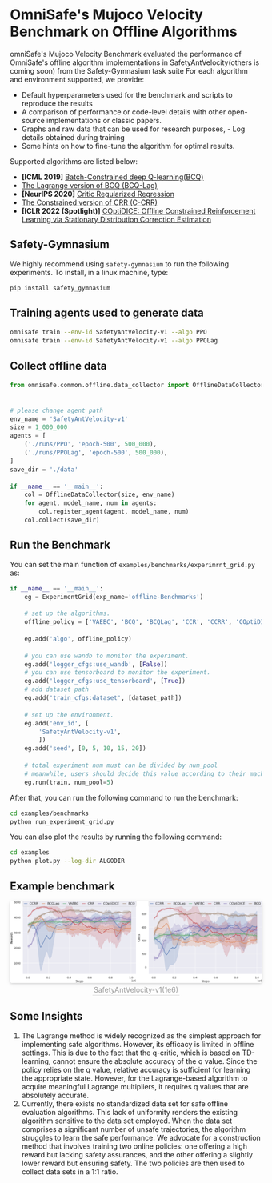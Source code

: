 # OmniSafe's Mujoco Velocity Benchmark on Offline Algorithms

omniSafe's Mujoco Velocity Benchmark evaluated the performance of OmniSafe's offline algorithm implementations in SafetyAntVelocity(others is coming soon) from the Safety-Gymnasium task suite For each algorithm and environment supported, we provide:
- Default hyperparameters used for the benchmark and scripts to reproduce the results
- A comparison of performance or code-level details with other open-source implementations or classic papers.
- Graphs and raw data that can be used for research purposes, - Log details obtained during training
- Some hints on how to fine-tune the algorithm for optimal results.

Supported algorithms are listed below:

- **[ICML 2019]** [Batch-Constrained deep Q-learning(BCQ)](https://arxiv.org/pdf/1812.02900.pdf)
- [The Lagrange version of BCQ (BCQ-Lag)](https://arxiv.org/pdf/1812.02900.pdf)
- **[NeurIPS 2020]** [Critic Regularized Regression](https://proceedings.neurips.cc//paper/2020/file/588cb956d6bbe67078f29f8de420a13d-Paper.pdf)
- [The Constrained version of CRR (C-CRR)](https://proceedings.neurips.cc/paper/2020/hash/588cb956d6bbe67078f29f8de420a13d-Abstract.html)
- **[ICLR 2022 (Spotlight)]** [COptiDICE: Offline Constrained Reinforcement Learning via Stationary Distribution Correction Estimation](https://arxiv.org/abs/2204.08957?context=cs.AI)

## Safety-Gymnasium

We highly recommend using ``safety-gymnasium`` to run the following experiments. To install, in a linux machine, type:

```bash
pip install safety_gymnasium
```

## Training agents used to generate data
```bash
omnisafe train --env-id SafetyAntVelocity-v1 --algo PPO
omnisafe train --env-id SafetyAntVelocity-v1 --algo PPOLag
```

## Collect offline data
```python
from omnisafe.common.offline.data_collector import OfflineDataCollector


# please change agent path
env_name = 'SafetyAntVelocity-v1'
size = 1_000_000
agents = [
    ('./runs/PPO', 'epoch-500', 500_000),
    ('./runs/PPOLag', 'epoch-500', 500_000),
]
save_dir = './data'

if __name__ == '__main__':
    col = OfflineDataCollector(size, env_name)
    for agent, model_name, num in agents:
        col.register_agent(agent, model_name, num)
    col.collect(save_dir)
```

## Run the Benchmark

You can set the main function of ``examples/benchmarks/experimrnt_grid.py`` as:

```python
if __name__ == '__main__':
    eg = ExperimentGrid(exp_name='offline-Benchmarks')

    # set up the algorithms.
    offline_policy = ['VAEBC', 'BCQ', 'BCQLag', 'CCR', 'CCRR', 'COptiDICE']

    eg.add('algo', offline_policy)

    # you can use wandb to monitor the experiment.
    eg.add('logger_cfgs:use_wandb', [False])
    # you can use tensorboard to monitor the experiment.
    eg.add('logger_cfgs:use_tensorboard', [True])
    # add dataset path
    eg.add('train_cfgs:dataset', [dataset_path])

    # set up the environment.
    eg.add('env_id', [
        'SafetyAntVelocity-v1',
        ])
    eg.add('seed', [0, 5, 10, 15, 20])

    # total experiment num must can be divided by num_pool
    # meanwhile, users should decide this value according to their machine
    eg.run(train, num_pool=5)
```

After that, you can run the following command to run the benchmark:

```bash
cd examples/benchmarks
python run_experiment_grid.py
```

You can also plot the results by running the following command:

```bash
cd examples
python plot.py --log-dir ALGODIR
```

## Example benchmark

<center>
    <img style="border-radius: 0.3125em;
    box-shadow: 0 2px 4px 0 rgba(34,36,38,.12),0 2px 10px 0 rgba(34,36,38,.08);"
    src="./benchmarks/Ant.png">
    <br>
    <div style="color:orange; border-bottom: 1px solid #d9d9d9;
    display: inline-block;
    color: #999;
    padding: 2px;">SafetyAntVelocity-v1(1e6)</div>
</center>

## Some Insights

1. The Lagrange method is widely recognized as the simplest approach for implementing safe algorithms. However, its efficacy is limited in offline settings. This is due to the fact that the q-critic, which is based on TD-learning, cannot ensure the absolute accuracy of the q value. Since the policy relies on the q value, relative accuracy is sufficient for learning the appropriate state. However, for the Lagrange-based algorithm to acquire meaningful Lagrange multipliers, it requires q values that are absolutely accurate.
2. Currently, there exists no standardized data set for safe offline evaluation algorithms. This lack of uniformity renders the existing algorithm sensitive to the data set employed. When the data set comprises a significant number of unsafe trajectories, the algorithm struggles to learn the safe performance. We advocate for a construction method that involves training two online policies: one offering a high reward but lacking safety assurances, and the other offering a slightly lower reward but ensuring safety. The two policies are then used to collect data sets in a 1:1 ratio.

